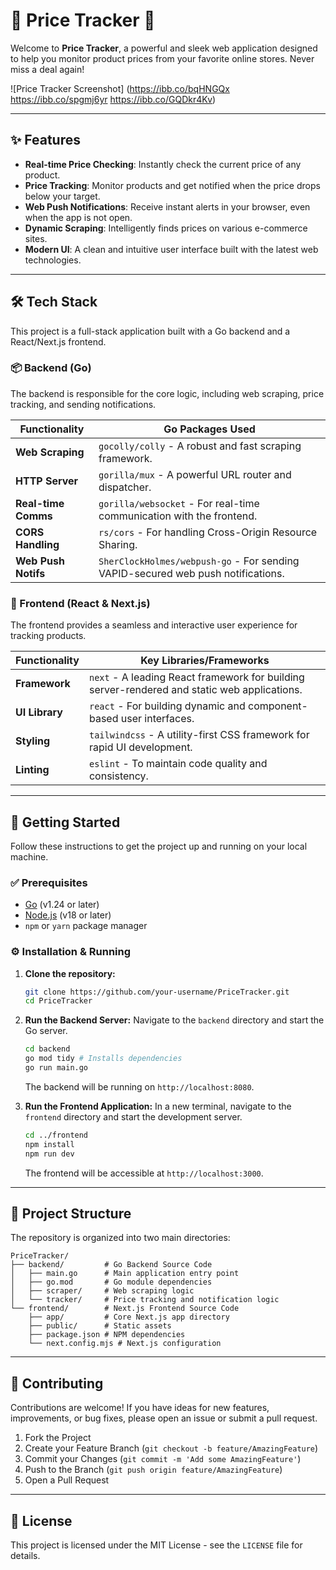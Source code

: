 # 🚀 Price Tracker 🚀

Welcome to **Price Tracker**, a powerful and sleek web application designed to help you monitor product prices from your favorite online stores. Never miss a deal again!

![Price Tracker Screenshot]
(https://ibb.co/bqHNGQx
https://ibb.co/spgmj6yr
https://ibb.co/GQDkr4Kv)

---

## ✨ Features

- **Real-time Price Checking**: Instantly check the current price of any product.
- **Price Tracking**: Monitor products and get notified when the price drops below your target.
- **Web Push Notifications**: Receive instant alerts in your browser, even when the app is not open.
- **Dynamic Scraping**: Intelligently finds prices on various e-commerce sites.
- **Modern UI**: A clean and intuitive user interface built with the latest web technologies.

---

## 🛠️ Tech Stack

This project is a full-stack application built with a Go backend and a React/Next.js frontend.

### 📦 Backend (Go)

The backend is responsible for the core logic, including web scraping, price tracking, and sending notifications.

| Functionality         | Go Packages Used                                                                                             |
| --------------------- | ------------------------------------------------------------------------------------------------------------ |
| **Web Scraping**      | `gocolly/colly` - A robust and fast scraping framework.                                                      |
| **HTTP Server**       | `gorilla/mux` - A powerful URL router and dispatcher.                                                        |
| **Real-time Comms**   | `gorilla/websocket` - For real-time communication with the frontend.                                         |
| **CORS Handling**     | `rs/cors` - For handling Cross-Origin Resource Sharing.                                                      |
| **Web Push Notifs**   | `SherClockHolmes/webpush-go` - For sending VAPID-secured web push notifications.                             |

### 🎨 Frontend (React & Next.js)

The frontend provides a seamless and interactive user experience for tracking products.

| Functionality         | Key Libraries/Frameworks                                                                                     |
| --------------------- | ------------------------------------------------------------------------------------------------------------ |
| **Framework**         | `next` - A leading React framework for building server-rendered and static web applications.                 |
| **UI Library**        | `react` - For building dynamic and component-based user interfaces.                                          |
| **Styling**           | `tailwindcss` - A utility-first CSS framework for rapid UI development.                                      |
| **Linting**           | `eslint` - To maintain code quality and consistency.                                                         |

---

## 🚀 Getting Started

Follow these instructions to get the project up and running on your local machine.

### ✅ Prerequisites

- [Go](https://go.dev/doc/install) (v1.24 or later)
- [Node.js](https://nodejs.org/en/download/) (v18 or later)
- `npm` or `yarn` package manager

### ⚙️ Installation & Running

1.  **Clone the repository:**
    ```bash
    git clone https://github.com/your-username/PriceTracker.git
    cd PriceTracker
    ```

2.  **Run the Backend Server:**
    Navigate to the `backend` directory and start the Go server.
    ```bash
    cd backend
    go mod tidy # Installs dependencies
    go run main.go
    ```
    The backend will be running on `http://localhost:8080`.

3.  **Run the Frontend Application:**
    In a new terminal, navigate to the `frontend` directory and start the development server.
    ```bash
    cd ../frontend
    npm install
    npm run dev
    ```
    The frontend will be accessible at `http://localhost:3000`.

---

## 📂 Project Structure

The repository is organized into two main directories:

```
PriceTracker/
├── backend/         # Go Backend Source Code
│   ├── main.go      # Main application entry point
│   ├── go.mod       # Go module dependencies
│   ├── scraper/     # Web scraping logic
│   └── tracker/     # Price tracking and notification logic
└── frontend/        # Next.js Frontend Source Code
    ├── app/         # Core Next.js app directory
    ├── public/      # Static assets
    ├── package.json # NPM dependencies
    └── next.config.mjs # Next.js configuration
```

---

## 🤝 Contributing

Contributions are welcome! If you have ideas for new features, improvements, or bug fixes, please open an issue or submit a pull request.

1.  Fork the Project
2.  Create your Feature Branch (`git checkout -b feature/AmazingFeature`)
3.  Commit your Changes (`git commit -m 'Add some AmazingFeature'`)
4.  Push to the Branch (`git push origin feature/AmazingFeature`)
5.  Open a Pull Request

---

## 📄 License

This project is licensed under the MIT License - see the `LICENSE` file for details.

